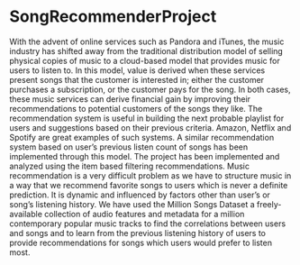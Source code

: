 # SongRecommenderProject

With the advent of online services such as Pandora and iTunes, the music industry has shifted away from the traditional 
distribution model of selling physical copies of music to a cloud-based model that provides music for users to listen to. 
In this model, value is derived when these services present songs that the customer is interested in; either the customer 
purchases a subscription, or the customer pays for the song. In both cases, these music services can derive financial gain 
by improving their recommendations to potential customers of the songs they like. The recommendation system is useful in 
building the next probable playlist for users and suggestions based on their previous criteria. Amazon, Netflix and Spotify 
are great examples of such systems. A similar recommendation system based on user’s previous listen count of songs has been 
implemented through this model.  The project has been implemented and analyzed using the item based filtering recommendations. 
Music recommendation is a very difficult problem as we have to structure music in a way that we recommend favorite songs to 
users which is never a definite prediction. It is dynamic and influenced by factors other than user’s or song’s listening 
history. We have used the Million Songs Dataset a freely-available collection of audio features and metadata for a million 
contemporary popular music tracks to find the correlations between users and songs and to learn from the previous listening 
history of users to provide recommendations for songs which users would prefer to listen most.




